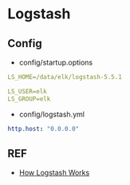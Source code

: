 # Logstash

## Config

- config/startup.options

```yaml
LS_HOME=/data/elk/logstash-5.5.1

LS_USER=elk
LS_GROUP=elk
```

- config/logstash.yml

```yaml
http.host: "0.0.0.0"
```

## REF

- [How Logstash Works](https://www.elastic.co/guide/en/logstash/current/pipeline.html)
